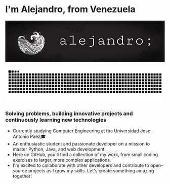 # I'm Alejandro, from Venezuela
![Alejandro, the developer](resources/banner.png)

<picture>
  <source media="(prefers-color-scheme: dark)" srcset="https://raw.githubusercontent.com/alejandrochmejia/alejandrochmejia/output/github-contribution-grid-snake-dark.svg">
  <source media="(prefers-color-scheme: light)" srcset="https://raw.githubusercontent.com/alejandrochmejia/alejandrochmejia/output/github-contribution-grid-snake.svg">
  <img alt="github contribution grid snake animation" src="https://raw.githubusercontent.com/alejandrochmejia/alejandrochmejia/output/github-contribution-grid-snake.svg">
</picture>

### Solving problems, building innovative projects and continuously learning new technologies
* Currently studying Computer Engineering at the Universidad Jose Antonio Paez🎓
* An enthusiastic student and passionate developer on a mission to master Python, Java, and web development. 
* Here on GitHub, you'll find a collection of my work, from small coding exercises to larger, more complex applications.
* I'm excited to collaborate with other developers and contribute to open-source projects as I grow my skills. Let's create something amazing together!

